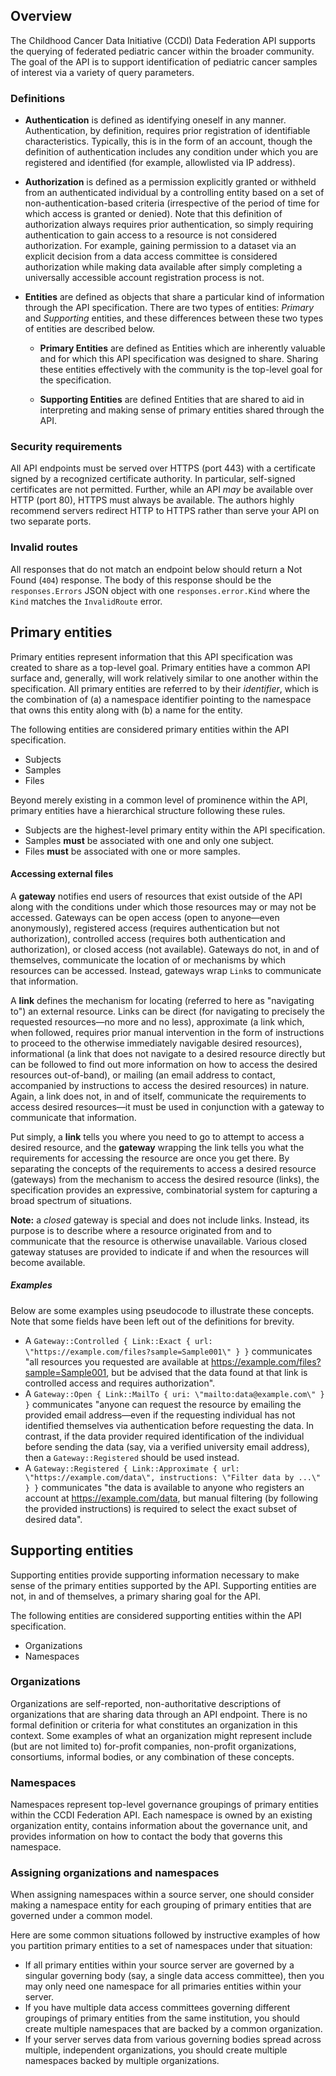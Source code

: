 ## Overview

The Childhood Cancer Data Initiative (CCDI) Data Federation API supports the
querying of federated pediatric cancer within the broader community. The goal
of the API is to support identification of pediatric cancer samples of interest
via a variety of query parameters.

### Definitions

- **Authentication** is defined as identifying oneself in any manner.
  Authentication, by definition, requires prior registration of identifiable
  characteristics. Typically, this is in the form of an account, though the
  definition of authentication includes any condition under which you are
  registered and identified (for example, allowlisted via IP address).

- **Authorization** is defined as a permission explicitly granted or withheld
  from an authenticated individual by a controlling entity based on a set of
  non-authentication-based criteria (irrespective of the period of time for
  which access is granted or denied). Note that this definition of
  authorization always requires prior authentication, so simply requiring
  authentication to gain access to a resource is not considered authorization.
  For example, gaining permission to a dataset via an explicit decision from a
  data access committee is considered authorization while making data available
  after simply completing a universally accessible account registration process
  is not.

- **Entities** are defined as objects that share a particular kind of
  information through the API specification. There are two types of entities:
  _Primary_ and _Supporting_ entities, and these differences between these two
  types of entities are described below.

  - **Primary Entities** are defined as Entities which are inherently valuable
    and for which this API specification was designed to share. Sharing these
    entities effectively with the community is the top-level goal for the
    specification.

  - **Supporting Entities** are defined Entities that are shared to aid in
    interpreting and making sense of primary entities shared through the API.

### Security requirements

All API endpoints must be served over HTTPS (port 443) with a certificate
signed by a recognized certificate authority. In particular, self-signed
certificates are not permitted. Further, while an API _may_ be available over
HTTP (port 80), HTTPS must always be available. The authors highly recommend
servers redirect HTTP to HTTPS rather than serve your API on two separate
ports.

### Invalid routes

All responses that do not match an endpoint below should return a Not Found
(`404`) response. The body of this response should be the `responses.Errors`
JSON object with one `responses.error.Kind` where the `Kind` matches the
`InvalidRoute` error.

## Primary entities

Primary entities represent information that this API specification was created
to share as a top-level goal. Primary entities have a common API surface and,
generally, will work relatively similar to one another within the
specification. All primary entities are referred to by their _identifier_,
which is the combination of (a) a namespace identifier pointing to the
namespace that owns this entity along with (b) a name for the entity.

The following entities are considered primary entities within the API
specification.

- Subjects
- Samples
- Files

Beyond merely existing in a common level of prominence within the API, primary
entities have a hierarchical structure following these rules.

- Subjects are the highest-level primary entity within the API specification.
- Samples **must** be associated with one and only one subject.
- Files **must** be associated with one or more samples.

#### Accessing external files

A **gateway** notifies end users of resources that exist outside of the API
along with the conditions under which those resources may or may not be
accessed. Gateways can be open access (open to anyone—even anonymously),
registered access (requires authentication but not authorization), controlled
access (requires both authentication and authorization), or closed access (not
available). Gateways do not, in and of themselves, communicate the location of
or mechanisms by which resources can be accessed. Instead, gateways wrap
`Link`s to communicate that information.

A **link** defines the mechanism for locating (referred to here as \"navigating
to\") an external resource. Links can be direct (for navigating to precisely
the requested resources—no more and no less), approximate (a link which, when
followed, requires prior manual intervention in the form of instructions to
proceed to the otherwise immediately navigable desired resources),
informational (a link that does not navigate to a desired resource directly but
can be followed to find out more information on how to access the desired
resources out-of-band), or mailing (an email address to contact, accompanied by
instructions to access the desired resources) in nature. Again, a link does
not, in and of itself, communicate the requirements to access desired
resources—it must be used in conjunction with a gateway to communicate that
information.

Put simply, a **link** tells you where you need to go to attempt to access a
desired resource, and the **gateway** wrapping the link tells you what the
requirements for accessing the resource are once you get there. By separating
the concepts of the requirements to access a desired resource (gateways) from
the mechanism to access the desired resource (links), the specification
provides an expressive, combinatorial system for capturing a broad spectrum of
situations.

**Note:** a _closed_ gateway is special and does not include links. Instead,
its purpose is to describe where a resource originated from and to communicate
that the resource is otherwise unavailable. Various closed gateway statuses are
provided to indicate if and when the resources will become available.

##### Examples

Below are some examples using pseudocode to illustrate these concepts. Note
that some fields have been left out of the definitions for brevity.

* A `Gateway::Controlled { Link::Exact { url:
  \"https://example.com/files?sample=Sample001\" } }` communicates \"all
  resources you requested are available at
  https://example.com/files?sample=Sample001, but be advised that the data
  found at that link is controlled access and requires authorization\".
* A `Gateway::Open { Link::MailTo { uri: \"mailto:data@example.com\" } }`
  communicates \"anyone can request the resource by emailing the provided email
  address—even if the requesting individual has not identified themselves via
  authentication before requesting the data. In contrast, if the data provider
  required identification of the individual before sending the data (say, via a
  verified university email address), then a `Gateway::Registered` should be
  used instead.
* A `Gateway::Registered { Link::Approximate { url:
  \"https://example.com/data\", instructions: \"Filter data by ...\" } }`
  communicates \"the data is available to anyone who registers an account at
  https://example.com/data, but manual filtering (by following the provided
  instructions) is required to select the exact subset of desired data\".

## Supporting entities

Supporting entities provide supporting information necessary to make sense of
the primary entities supported by the API. Supporting entities are not, in and
of themselves, a primary sharing goal for the API.

The following entities are considered supporting entities within the API
specification.

- Organizations
- Namespaces

### Organizations

Organizations are self-reported, non-authoritative descriptions of
organizations that are sharing data through an API endpoint. There is no formal
definition or criteria for what constitutes an organization in this context.
Some examples of what an organization might represent include (but are not
limited to) for-profit companies, non-profit organizations, consortiums,
informal bodies, or any combination of these concepts.

### Namespaces

Namespaces represent top-level governance groupings of primary entities within
the CCDI Federation API. Each namespace is owned by an existing organization
entity, contains information about the governance unit, and provides
information on how to contact the body that governs this namespace.

### Assigning organizations and namespaces

When assigning namespaces within a source server, one should consider making a
namespace entity for each grouping of primary entities that are governed under
a common model.

Here are some common situations followed by instructive examples of how you
partition primary entities to a set of namespaces under that situation:

- If all primary entities within your source server are governed by a singular
  governing body (say, a single data access committee), then you may only need
  one namespace for all primaries entities within your server.
- If you have multiple data access committees governing different groupings of
  primary entities from the same institution, you should create multiple
  namespaces that are backed by a common organization.
- If your server serves data from various governing bodies spread across
  multiple, independent organizations, you should create multiple namespaces
  backed by multiple organizations.
